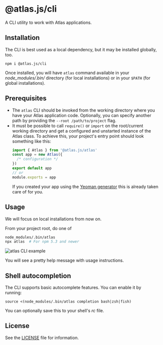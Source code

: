 # @atlas.js/cli

A CLI utility to work with Atlas applications.

## Installation

The CLI is best used as a local dependency, but it may be installed globally, too.

`npm i @atlas.js/cli`

Once installed, you will have `atlas` command available in your _node_modules/.bin/_ directory (for local installations) or in your `$PATH` (for global installations).

## Prerequisites

- The `atlas` CLI should be invoked from the working directory where you have your Atlas application code. Optionally, you can specify another path by providing the `--root /path/to/project` flag.
- It must be possible to call `require()` or `import` on the root/current working directory and get a configured and unstarted instance of the Atlas class. To achieve this, your project's entry point should look something like this:
    ```js
    import { Atlas } from '@atlas.js/atlas'
    const app = new Atlas({
      /* configuration */
    })
    export default app
    // or
    module.exports = app
    ```
  If you created your app using the [Yeoman generator][atlas-generator] this is already taken care of for you.

## Usage

We will focus on local installations from now on.

From your project root, do one of

```sh
node_modules/.bin/atlas
npx atlas  # For npm 5.3 and newer
```

![atlas CLI example][atlas-cli-screenshot]

You will see a pretty help message with usage instructions.

## Shell autocompletion

The CLI supports basic autocomplete features. You can enable it by running:

`source <(node_modules/.bin/atlas completion bash|zsh|fish)`

You can optionally save this to your shell's _rc_ file.

## License

See the [LICENSE](LICENSE) file for information.

[atlas-cli-screenshot]: https://user-images.githubusercontent.com/3058150/31718630-eafccd7e-b410-11e7-9417-e4b7ea3c29fa.png
[atlas-generator]: https://npmjs.org/package/@atlas.js/generator-atlas
